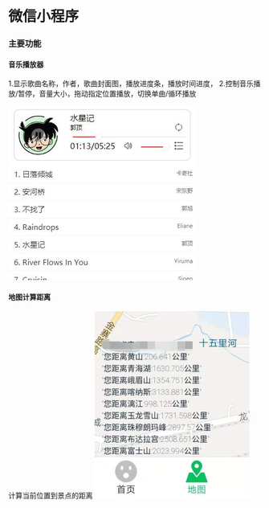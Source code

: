 # 微信小程序

### 主要功能
#### 音乐播放器
1.显示歌曲名称，作者，歌曲封面图，播放进度条，播放时间进度，
2.控制音乐播放/暂停，音量大小，拖动指定位置播放，切换单曲/循环播放

![Image](music_image.jpg)

#### 地图计算距离
计算当前位置到景点的距离
![Image](image_distance.png)